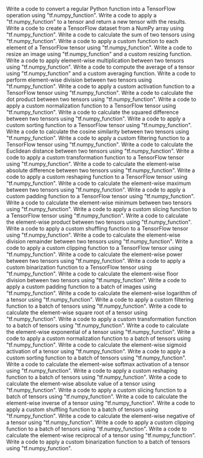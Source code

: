 Write a code to convert a regular Python function into a TensorFlow operation using "tf.numpy_function".
Write a code to apply a "tf.numpy_function" to a tensor and return a new tensor with the results.
Write a code to create a TensorFlow dataset from a NumPy array using "tf.numpy_function".
Write a code to calculate the sum of two tensors using "tf.numpy_function".
Write a code to apply a custom function to each element of a TensorFlow tensor using "tf.numpy_function".
Write a code to resize an image using "tf.numpy_function" and a custom resizing function.
Write a code to apply element-wise multiplication between two tensors using "tf.numpy_function".
Write a code to compute the average of a tensor using "tf.numpy_function" and a custom averaging function.
Write a code to perform element-wise division between two tensors using "tf.numpy_function".
Write a code to apply a custom activation function to a TensorFlow tensor using "tf.numpy_function".
Write a code to calculate the dot product between two tensors using "tf.numpy_function".
Write a code to apply a custom normalization function to a TensorFlow tensor using "tf.numpy_function".
Write a code to calculate the squared difference between two tensors using "tf.numpy_function".
Write a code to apply a custom sorting function to a TensorFlow tensor using "tf.numpy_function".
Write a code to calculate the cosine similarity between two tensors using "tf.numpy_function".
Write a code to apply a custom filtering function to a TensorFlow tensor using "tf.numpy_function".
Write a code to calculate the Euclidean distance between two tensors using "tf.numpy_function".
Write a code to apply a custom transformation function to a TensorFlow tensor using "tf.numpy_function".
Write a code to calculate the element-wise absolute difference between two tensors using "tf.numpy_function".
Write a code to apply a custom reshaping function to a TensorFlow tensor using "tf.numpy_function".
Write a code to calculate the element-wise maximum between two tensors using "tf.numpy_function".
Write a code to apply a custom padding function to a TensorFlow tensor using "tf.numpy_function".
Write a code to calculate the element-wise minimum between two tensors using "tf.numpy_function".
Write a code to apply a custom slicing function to a TensorFlow tensor using "tf.numpy_function".
Write a code to calculate the element-wise product between two tensors using "tf.numpy_function".
Write a code to apply a custom shuffling function to a TensorFlow tensor using "tf.numpy_function".
Write a code to calculate the element-wise division remainder between two tensors using "tf.numpy_function".
Write a code to apply a custom clipping function to a TensorFlow tensor using "tf.numpy_function".
Write a code to calculate the element-wise power between two tensors using "tf.numpy_function".
Write a code to apply a custom binarization function to a TensorFlow tensor using "tf.numpy_function".
Write a code to calculate the element-wise floor division between two tensors using "tf.numpy_function".
Write a code to apply a custom padding function to a batch of images using "tf.numpy_function".
Write a code to calculate the element-wise logarithm of a tensor using "tf.numpy_function".
Write a code to apply a custom filtering function to a batch of tensors using "tf.numpy_function".
Write a code to calculate the element-wise square root of a tensor using "tf.numpy_function".
Write a code to apply a custom transformation function to a batch of tensors using "tf.numpy_function".
Write a code to calculate the element-wise exponential of a tensor using "tf.numpy_function".
Write a code to apply a custom normalization function to a batch of tensors using "tf.numpy_function".
Write a code to calculate the element-wise sigmoid activation of a tensor using "tf.numpy_function".
Write a code to apply a custom sorting function to a batch of tensors using "tf.numpy_function".
Write a code to calculate the element-wise softmax activation of a tensor using "tf.numpy_function".
Write a code to apply a custom reshaping function to a batch of tensors using "tf.numpy_function".
Write a code to calculate the element-wise absolute value of a tensor using "tf.numpy_function".
Write a code to apply a custom slicing function to a batch of tensors using "tf.numpy_function".
Write a code to calculate the element-wise inverse of a tensor using "tf.numpy_function".
Write a code to apply a custom shuffling function to a batch of tensors using "tf.numpy_function".
Write a code to calculate the element-wise negative of a tensor using "tf.numpy_function".
Write a code to apply a custom clipping function to a batch of tensors using "tf.numpy_function".
Write a code to calculate the element-wise reciprocal of a tensor using "tf.numpy_function".
Write a code to apply a custom binarization function to a batch of tensors using "tf.numpy_function".